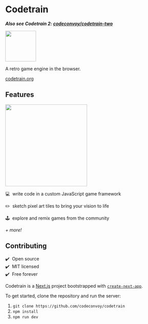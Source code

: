 # Codetrain

***Also see Codetrain 2: [codeconvoy/codetrain-two](https://github.com/codeconvoy/codetrain-two)***

<p>
  <a href="https://codetrain.org">
    <img src="https://user-images.githubusercontent.com/27871609/140627181-e80eeab8-6ccb-4c74-b5dd-5cc3e1c4f389.png" height="96px">
  </a>
</p>

A retro game engine in the browser.

[codetrain.org](https://codetrain.org)

## Features

<p>
  <a href="https://codetrain.org">
    <img src="https://user-images.githubusercontent.com/27871609/140675819-de1c5f2a-d8dc-4345-9843-9084f6022deb.png" height="256px">
  </a>
</p>

💻&nbsp;&nbsp;write code in a custom JavaScript game framework

✏️&nbsp;&nbsp;sketch pixel art tiles to bring your vision to life

🕹&nbsp;&nbsp;explore and remix games from the community

*+ more!*

## Contributing

✔️&nbsp;&nbsp;Open source<br />
✔️&nbsp;&nbsp;MIT licensed<br />
✔️&nbsp;&nbsp;Free forever

Codetrain is a [Next.js](https://nextjs.org/) project bootstrapped with [`create-next-app`](https://github.com/vercel/next.js/tree/canary/packages/create-next-app).

To get started, clone the repository and run the server:

1. `git clone https://github.com/codeconvoy/codetrain`
2. `npm install`
3. `npm run dev`
